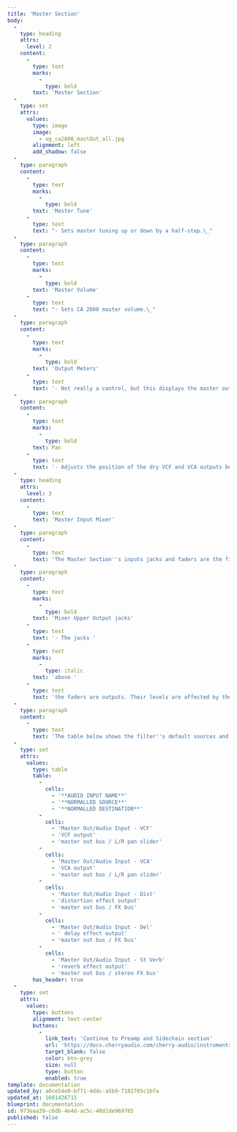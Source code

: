 ```yaml
---
title: 'Master Section'
body:
  -
    type: heading
    attrs:
      level: 2
    content:
      -
        type: text
        marks:
          -
            type: bold
        text: 'Master Section'
  -
    type: set
    attrs:
      values:
        type: image
        image:
          - ug_ca2600_mastOut_all.jpg
        alignment: left
        add_shadow: false
  -
    type: paragraph
    content:
      -
        type: text
        marks:
          -
            type: bold
        text: 'Master Tune'
      -
        type: text
        text: "- Sets master tuning up or down by a half-step.\_"
  -
    type: paragraph
    content:
      -
        type: text
        marks:
          -
            type: bold
        text: 'Master Volume'
      -
        type: text
        text: "- Sets CA 2600 master volume.\_"
  -
    type: paragraph
    content:
      -
        type: text
        marks:
          -
            type: bold
        text: 'Output Meters'
      -
        type: text
        text: '- Not really a control, but this displays the master output. Like any other meter, it''s best to keep these out of the red. '
  -
    type: paragraph
    content:
      -
        type: text
        marks:
          -
            type: bold
        text: Pan
      -
        type: text
        text: '- Adjusts the position of the dry VCF and VCA outputs between the left and right channels. This is useful if for panning the dry vs. effected signals. '
  -
    type: heading
    attrs:
      level: 3
    content:
      -
        type: text
        text: 'Master Input Mixer'
  -
    type: paragraph
    content:
      -
        type: text
        text: 'The Master Section''s inputs jacks and faders are the final output mixer. As with CA 2600''s other sections, the orange boxes beneath the faders indicated the normalled input routings, and can be overridden with patch cables by plugging into the jacks above them. '
  -
    type: paragraph
    content:
      -
        type: text
        marks:
          -
            type: bold
        text: 'Mixer Upper Output jacks'
      -
        type: text
        text: '- The jacks '
      -
        type: text
        marks:
          -
            type: italic
        text: 'above '
      -
        type: text
        text: 'the faders are outputs. Their levels are affected by the fader amount. They do not break the signal flow to the master output bus; think of them as extra points to tap signals for further routing and mangling. '
  -
    type: paragraph
    content:
      -
        type: text
        text: 'The table below shows the filter''s default sources and destinations.'
  -
    type: set
    attrs:
      values:
        type: table
        table:
          -
            cells:
              - '**AUDIO INPUT NAME**'
              - '**NORMALLED SOURCE**'
              - '**NORMALLED DESTINATION**'
          -
            cells:
              - 'Master Out/Audio Input - VCF'
              - 'VCF output'
              - 'master out bus / L/R pan slider'
          -
            cells:
              - 'Master Out/Audio Input - VCA'
              - 'VCA output'
              - 'master out bus / L/R pan slider'
          -
            cells:
              - 'Master Out/Audio Input - Dist'
              - 'distortion effect output'
              - 'master out bus / FX bus'
          -
            cells:
              - 'Master Out/Audio Input - Del'
              - ' delay effect output'
              - 'master out bus / FX bus'
          -
            cells:
              - 'Master Out/Audio Input - St Verb'
              - 'reverb effect output'
              - 'master out bus / stereo FX bus'
        has_header: true
  -
    type: set
    attrs:
      values:
        type: buttons
        alignment: text-center
        buttons:
          -
            link_text: 'Continue to Preamp and Sidechain section'
            url: 'https://docs.cherryaudio.com/cherry-audio/instruments/ca2600/preamp-sidechain'
            target_blank: false
            color: btn-grey
            size: null
            type: button
            enabled: true
template: documentation
updated_by: a0ce54e0-bf71-4d4c-a5b9-7182705c1bfa
updated_at: 1601426715
blueprint: documentation
id: 973eaa39-c6db-4e4d-ac5c-48d1de969785
published: false
---
```

